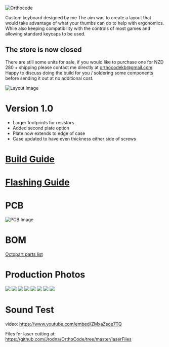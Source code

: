 ![Orthocode](https://github.com/Jrodna/OrthoCode/blob/master/images/Logo_full.png)

Custom keyboard designed by me
The aim was to create a layout that would take advantage of what your thumbs can do to help with ergonomics.
While also keeping compatibility with the controls of most games and allowing standard keycaps to be used.

## The store is now closed
There are still some units for sale, if you would like to purchase one for NZD 280 + shipping please contact me directly at orthocodekb@gmail.com
Happy to discuss doing the build for you / soldering some components before sending it out at no additional cost.

![Layout Image](https://github.com/Jrodna/OrthoCode/blob/master/images/keyboard-layout.jpg)

# Version 1.0
- Larger footprints for resistors
- Added second plate option
- Plate now extends to edge of case
- Case updated to have even thickness either side of screws

# [Build Guide](https://docs.google.com/document/d/1nWpPh-oH03j4JtJZUHaI0wIrHX6gjucpwuYNbipHhU0/edit?usp=sharing)
# [Flashing Guide](https://docs.google.com/document/d/1nAf7OWkI6dcUZ9Cg3KUXB8WHUz0CQ5AS2SiLe1XIzos/edit?usp=sharing)

# PCB
![PCB Image](https://github.com/Jrodna/OrthoCode/blob/master/images/1.0%20PCB.PNG)

# BOM
[Octopart parts list](https://octopart.com/bom-tool/VurG2dVY)

# Production Photos
![](https://github.com/Jrodna/OrthoCode/blob/master/images/IMG_5573.JPG)
![](https://github.com/Jrodna/OrthoCode/blob/master/images/IMG_5571.JPG)
![](https://github.com/Jrodna/OrthoCode/blob/master/images/IMG_5576.png)
![](https://github.com/Jrodna/OrthoCode/blob/master/images/IMG_5580.JPG)
![](https://github.com/Jrodna/OrthoCode/blob/master/images/IMG_5581.JPG)
![](https://github.com/Jrodna/OrthoCode/blob/master/images/IMG_5586.JPG)
![](https://github.com/Jrodna/OrthoCode/blob/master/images/IMG_5587.JPG)
![](https://github.com/Jrodna/OrthoCode/blob/master/images/IMG_5604.JPG)

# Sound Test

video: https://www.youtube.com/embed/ZMxaZsce7TQ

Files for laser cutting at:
https://github.com/Jrodna/OrthoCode/tree/master/laserFiles


